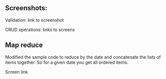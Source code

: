 ## Screenshots:

Validation:
link to screenshot

CRUD operations:
links to screens

## Map reduce
Modified the sample code to reduce by the date and concatenate the lists of items together. 
So for a given date you get all ordered items.

Screen link


